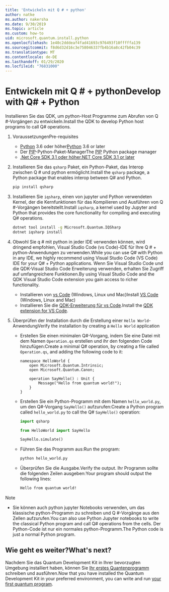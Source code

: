 ```yaml
---
title: 'Entwickeln mit Q # + python'
author: natke
ms.author: nakersha
ms.date: 9/30/2019
ms.topic: article
ms.custom: how-to
uid: microsoft.quantum.install.python
ms.openlocfilehash: 1e40c2dddeaf4fad41693c976493f10fffffa139
ms.sourcegitcommit: f8d6d32d16c3e758046337fb4b16a8c42fb04c39
ms.translationtype: MT
ms.contentlocale: de-DE
ms.lasthandoff: 01/29/2020
ms.locfileid: "76831000"
---
```

# <a name="develop-with-q--python"></a><span data-ttu-id="f7ba1-102">Entwickeln mit Q # + python</span><span class="sxs-lookup"><span data-stu-id="f7ba1-102">Develop with Q# + Python</span></span>

<span data-ttu-id="f7ba1-103">Installieren Sie das QDK, um python-Host Programme zum Abrufen von Q #-Vorgängen zu entwickeln.</span><span class="sxs-lookup"><span data-stu-id="f7ba1-103">Install the QDK to develop Python host programs to call Q# operations.</span></span>

1. <span data-ttu-id="f7ba1-104">Voraussetzungen</span><span class="sxs-lookup"><span data-stu-id="f7ba1-104">Pre-requisites</span></span>

    - <span data-ttu-id="f7ba1-105">[Python](https://www.python.org/downloads/) 3.6 oder höher</span><span class="sxs-lookup"><span data-stu-id="f7ba1-105">[Python](https://www.python.org/downloads/) 3.6 or later</span></span>
    - <span data-ttu-id="f7ba1-106">Der [PIP](https://pip.pypa.io/en/stable/installing)-Python-Paket-Manager</span><span class="sxs-lookup"><span data-stu-id="f7ba1-106">The [PIP](https://pip.pypa.io/en/stable/installing) Python package manager</span></span>
    - [<span data-ttu-id="f7ba1-107">.Net Core SDK 3,1 oder höher</span><span class="sxs-lookup"><span data-stu-id="f7ba1-107">.NET Core SDK 3.1 or later</span></span>](https://www.microsoft.com/net/download)


1. <span data-ttu-id="f7ba1-108">Installieren Sie das `qsharp` Paket, ein Python-Paket, das Interop zwischen Q # und python ermöglicht.</span><span class="sxs-lookup"><span data-stu-id="f7ba1-108">Install the `qsharp` package, a Python package that enables interop between Q# and Python.</span></span>

    ```bash
    pip install qsharp
    ```

1. <span data-ttu-id="f7ba1-109">Installieren Sie `iqsharp`, einen von jupyter und Python verwendeten Kernel, der die Kernfunktionen für das Kompilieren und Ausführen von Q #-Vorgängen bereitstellt.</span><span class="sxs-lookup"><span data-stu-id="f7ba1-109">Install `iqsharp`, a kernel used by Jupyter and Python that provides the core functionality for compiling and executing Q# operations.</span></span>

    ```bash
    dotnet tool install -g Microsoft.Quantum.IQSharp
    dotnet iqsharp install
    ```
  
1. <span data-ttu-id="f7ba1-110">Obwohl Sie q # mit python in jeder IDE verwenden können, wird dringend empfohlen, Visual Studio Code (vs Code)-IDE für Ihre Q # + python-Anwendungen zu verwenden.</span><span class="sxs-lookup"><span data-stu-id="f7ba1-110">While you can use Q# with Python in any IDE, we highly recommend using Visual Studio Code (VS Code) IDE for your Q# + Python applications.</span></span> <span data-ttu-id="f7ba1-111">Wenn Sie Visual Studio Code und die QDK-Visual Studio Code Erweiterung verwenden, erhalten Sie Zugriff auf umfangreichere Funktionen.</span><span class="sxs-lookup"><span data-stu-id="f7ba1-111">By using Visual Studio Code and the QDK Visual Studio Code extension you gain access to richer functionality.</span></span>

    - <span data-ttu-id="f7ba1-112">Installieren von [vs Code](https://code.visualstudio.com/download) (Windows, Linux und Mac)</span><span class="sxs-lookup"><span data-stu-id="f7ba1-112">Install [VS Code](https://code.visualstudio.com/download) (Windows, Linux and Mac)</span></span>
    - <span data-ttu-id="f7ba1-113">Installieren Sie die [QDK-Erweiterung für vs Code](https://marketplace.visualstudio.com/items?itemName=quantum.quantum-devkit-vscode).</span><span class="sxs-lookup"><span data-stu-id="f7ba1-113">Install the [QDK extension for VS Code](https://marketplace.visualstudio.com/items?itemName=quantum.quantum-devkit-vscode).</span></span>

1. <span data-ttu-id="f7ba1-114">Überprüfen der Installation durch die Erstellung einer `Hello World`-Anwendung</span><span class="sxs-lookup"><span data-stu-id="f7ba1-114">Verify the installation by creating a `Hello World` application</span></span>

    - <span data-ttu-id="f7ba1-115">Erstellen Sie einen minimalen Q#-Vorgang, indem Sie eine Datei mit dem Namen `Operation.qs` erstellen und ihr den folgenden Code hinzufügen:</span><span class="sxs-lookup"><span data-stu-id="f7ba1-115">Create a minimal Q# operation, by creating a file called `Operation.qs`, and adding the following code to it:</span></span>

        ```qsharp
        namespace HelloWorld {
            open Microsoft.Quantum.Intrinsic;
            open Microsoft.Quantum.Canon;

            operation SayHello() : Unit {
                Message("Hello from quantum world!");
            }
        }
        ```

    - <span data-ttu-id="f7ba1-116">Erstellen Sie ein Python-Programm mit dem Namen `hello_world.py`, um den Q#-Vorgang `SayHello()` aufzurufen:</span><span class="sxs-lookup"><span data-stu-id="f7ba1-116">Create a Python program called `hello_world.py` to call the Q# `SayHello()` operation:</span></span>

        ```python
        import qsharp

        from HelloWorld import SayHello

        SayHello.simulate()
        ```

    - <span data-ttu-id="f7ba1-117">Führen Sie das Programm aus:</span><span class="sxs-lookup"><span data-stu-id="f7ba1-117">Run the program:</span></span>

        ```bash
        python hello_world.py
        ```

    - <span data-ttu-id="f7ba1-118">Überprüfen Sie die Ausgabe.</span><span class="sxs-lookup"><span data-stu-id="f7ba1-118">Verify the output.</span></span> <span data-ttu-id="f7ba1-119">Ihr Programm sollte die folgenden Zeilen ausgeben:</span><span class="sxs-lookup"><span data-stu-id="f7ba1-119">Your program should output the following lines:</span></span>

        ```bash
        Hello from quantum world!
       ```


> [!NOTE]
> * <span data-ttu-id="f7ba1-120">Sie können auch python jupyter Notebooks verwenden, um das klassische python-Programm zu schreiben und Q #-Vorgänge aus den Zellen aufzurufen.</span><span class="sxs-lookup"><span data-stu-id="f7ba1-120">You can also use Python Jupyter notebooks to write the classical Python program and call Q# operations from the cells.</span></span> <span data-ttu-id="f7ba1-121">Der Python-Code ist nur ein normales python-Programm.</span><span class="sxs-lookup"><span data-stu-id="f7ba1-121">The Python code is just a normal Python program.</span></span>

## <a name="whats-next"></a><span data-ttu-id="f7ba1-122">Wie geht es weiter?</span><span class="sxs-lookup"><span data-stu-id="f7ba1-122">What's next?</span></span>

<span data-ttu-id="f7ba1-123">Nachdem Sie das Quantum Development Kit in Ihrer bevorzugten Umgebung installiert haben, können Sie [Ihr erstes Quantenprogramm](xref:microsoft.quantum.write-program) schreiben und ausführen.</span><span class="sxs-lookup"><span data-stu-id="f7ba1-123">Now that you have installed the Quantum Development Kit in your preferred environment, you can write and run [your first quantum program](xref:microsoft.quantum.write-program).</span></span>
